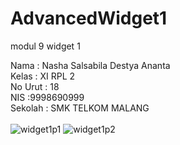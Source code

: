 # AdvancedWidget1
modul 9 widget 1

Nama    : Nasha Salsabila Destya Ananta
<br>
Kelas   : XI RPL 2
<br>
No Urut : 18
<br>
NIS      :9998690999
<br>
Sekolah   : SMK TELKOM MALANG
<br><br>
![widget1p1](https://cloud.githubusercontent.com/assets/22131446/18813690/8c640b58-832c-11e6-8ba5-1cd5334b7157.JPG)
![widget1p2](https://cloud.githubusercontent.com/assets/22131446/18813691/8c6a15de-832c-11e6-89bc-2be7057bc8b2.JPG)

